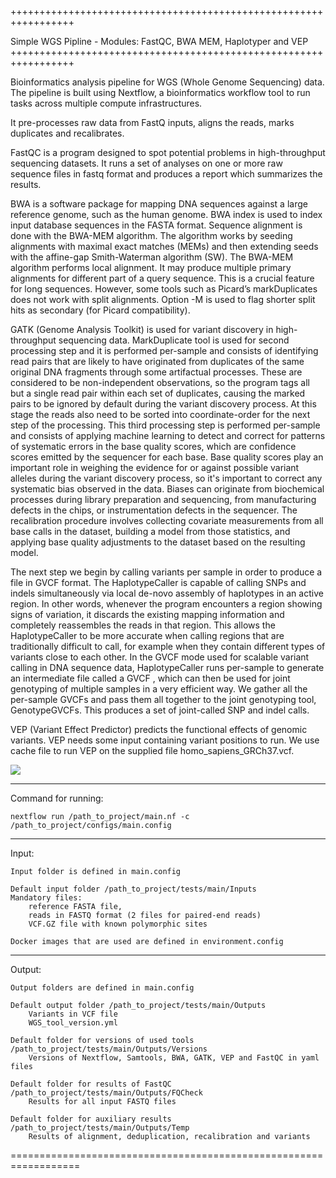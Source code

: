 +++++++++++++++++++++++++++++++++++++++++++++++++++++++++++++++++

Simple WGS Pipline - Modules: FastQC, BWA MEM, Haplotyper and VEP
+++++++++++++++++++++++++++++++++++++++++++++++++++++++++++++++++

Bioinformatics analysis pipeline for WGS (Whole Genome Sequencing) data.
The pipeline is built using Nextflow, a bioinformatics workflow tool to run tasks across multiple compute infrastructures.

It pre-processes raw data from FastQ inputs, aligns the reads, marks duplicates and recalibrates.

FastQC is a program designed to spot potential problems in high-throughput sequencing datasets. 
It runs a set of analyses on one or more raw sequence files in fastq format and produces a report which summarizes the results.

BWA is a software package for mapping DNA sequences against a large reference genome, such as the human genome. 
BWA index is used to index input database sequences in the FASTA format. 
Sequence alignment is done with the BWA-MEM algorithm. The algorithm works by seeding alignments with maximal exact matches (MEMs) and then extending seeds with the affine-gap Smith-Waterman algorithm (SW). The BWA-MEM algorithm performs local alignment. It may produce multiple primary alignments for different part of a query sequence. This is a crucial feature for long sequences. However, some tools such as Picard’s markDuplicates does not work with split alignments. Option -M is used to flag shorter split hits as secondary (for Picard compatibility).

GATK (Genome Analysis Toolkit) is used for variant discovery in high-throughput sequencing data. MarkDuplicate tool is used for second processing step and it is performed per-sample and consists of identifying read pairs that are likely to have originated from duplicates of the same original DNA fragments through some artifactual processes. These are considered to be non-independent observations, so the program tags all but a single read pair within each set of duplicates, causing the marked pairs to be ignored by default during the variant discovery process. At this stage the reads also need to be sorted into coordinate-order for the next step of the processing. 
This third processing step is performed per-sample and consists of applying machine learning to detect and correct for patterns of systematic errors in the base quality scores, which are confidence scores emitted by the sequencer for each base. Base quality scores play an important role in weighing the evidence for or against possible variant alleles during the variant discovery process, so it's important to correct any systematic bias observed in the data. Biases can originate from biochemical processes during library preparation and sequencing, from manufacturing defects in the chips, or instrumentation defects in the sequencer. The recalibration procedure involves collecting covariate measurements from all base calls in the dataset, building a model from those statistics, and applying base quality adjustments to the dataset based on the resulting model. 

The next step we begin by calling variants per sample in order to produce a file in GVCF format. The HaplotypeCaller is capable of calling SNPs and indels simultaneously via local de-novo assembly of haplotypes in an active region. In other words, whenever the program encounters a region showing signs of variation, it discards the existing mapping information and completely reassembles the reads in that region. This allows the HaplotypeCaller to be more accurate when calling regions that are traditionally difficult to call, for example when they contain different types of variants close to each other. In the GVCF mode used for scalable variant calling in DNA sequence data, HaplotypeCaller runs per-sample to generate an intermediate file called a GVCF , which can then be used for joint genotyping of multiple samples in a very efficient way. We gather all the per-sample GVCFs and pass them all together to the joint genotyping tool, GenotypeGVCFs. This produces a set of joint-called SNP and indel calls.

VEP (Variant Effect Predictor) predicts the functional effects of genomic variants. VEP needs some input containing variant positions to run. We use cache file to run VEP on the supplied file homo_sapiens_GRCh37.vcf.

![](https://github.com/DubJev/WGS/docs/process.png)

-----------------------------------------------------------------
Command for running:

    nextflow run /path_to_project/main.nf -c /path_to_project/configs/main.config

-----------------------------------------------------------------
Input:
    
    Input folder is defined in main.config

    Default input folder /path_to_project/tests/main/Inputs
    Mandatory files: 
        reference FASTA file, 
        reads in FASTQ format (2 files for paired-end reads)
        VCF.GZ file with known polymorphic sites

    Docker images that are used are defined in environment.config

-----------------------------------------------------------------
Output:

    Output folders are defined in main.config

    Default output folder /path_to_project/tests/main/Outputs
        Variants in VCF file
        WGS_tool_version.yml
    
    Default folder for versions of used tools /path_to_project/tests/main/Outputs/Versions
        Versions of Nextflow, Samtools, BWA, GATK, VEP and FastQC in yaml files

    Default folder for results of FastQC /path_to_project/tests/main/Outputs/FQCheck
        Results for all input FASTQ files

    Default folder for auxiliary results /path_to_project/tests/main/Outputs/Temp
        Results of alignment, deduplication, recalibration and variants
==================================================================
